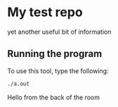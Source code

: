# My test repo
yet another useful bit of information

## Running the program

To use this tool, type the following:

```bash
./a.out
```
Hello from the back of the room
